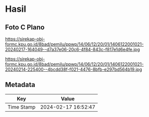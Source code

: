 # Hasil

## Foto C Plano

https://sirekap-obj-formc.kpu.go.id/8bad/pemilu/ppwp/14/06/12/20/01/1406122001021-20240217-164049--d7a37e06-20c6-4f84-843c-f817e1d6e4fe.jpg

https://sirekap-obj-formc.kpu.go.id/8bad/pemilu/ppwp/14/06/12/20/01/1406122001021-20240214-225400--4bcdd38f-f021-4476-8bfb-e297bd564b19.jpg


## Metadata

| Key        | Value               |
| ---------- | ------------------- |
| Time Stamp | 2024-02-17 16:52:47 |



